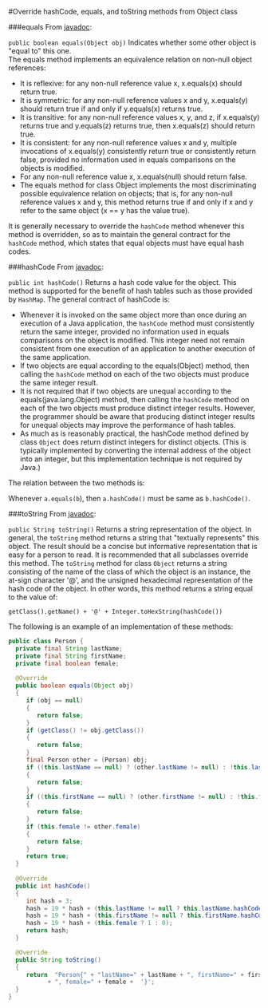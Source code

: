 #Override hashCode, equals, and toString methods from Object class

###equals
From [javadoc](http://docs.oracle.com/javase/8/docs/api/java/lang/Object.html#equals-java.lang.Object-):

`public boolean equals(Object obj)`
Indicates whether some other object is "equal to" this one.  
The equals method implements an equivalence relation on non-null object references:
* It is reflexive: for any non-null reference value x, x.equals(x) should return true.
* It is symmetric: for any non-null reference values x and y, x.equals(y) should return true if and only if y.equals(x) returns true.
* It is transitive: for any non-null reference values x, y, and z, if x.equals(y) returns true and y.equals(z) returns true, then x.equals(z) should return true.
* It is consistent: for any non-null reference values x and y, multiple invocations of x.equals(y) consistently return true or consistently return false, provided no information used in equals comparisons on the objects is modified.
* For any non-null reference value x, x.equals(null) should return false.
* The equals method for class Object implements the most discriminating possible equivalence relation on objects; that is, for any non-null reference values x and y, this method returns true if and only if x and y refer to the same object (x == y has the value true).

It is generally necessary to override the `hashCode` method whenever this method is overridden, so as to maintain the general contract for the `hashCode` method, which states that equal objects must have equal hash codes.

###hashCode
From [javadoc](http://docs.oracle.com/javase/8/docs/api/java/lang/Object.html#hashCode--):

`public int hashCode()`
Returns a hash code value for the object. This method is supported for the benefit of hash tables such as those provided by `HashMap`.
The general contract of hashCode is:
* Whenever it is invoked on the same object more than once during an execution of a Java application, the `hashCode` method must consistently return the same integer, provided no information used in equals comparisons on the object is modified. This integer need not remain consistent from one execution of an application to another execution of the same application.
* If two objects are equal according to the equals(Object) method, then calling the `hashCode` method on each of the two objects must produce the same integer result.
* It is not required that if two objects are unequal according to the equals(java.lang.Object) method, then calling the `hashCode` method on each of the two objects must produce distinct integer results. However, the programmer should be aware that producing distinct integer results for unequal objects may improve the performance of hash tables.
* As much as is reasonably practical, the hashCode method defined by class `Object` does return distinct integers for distinct objects. (This is typically implemented by converting the internal address of the object into an integer, but this implementation technique is not required by Java.)

The relation between the two methods is:

Whenever `a.equals(b`), then `a.hashCode()` must be same as `b.hashCode()`.

###toString
From [javadoc](http://docs.oracle.com/javase/8/docs/api/java/lang/Object.html#toString--):

`public String toString()`
Returns a string representation of the object. In general, the `toString` method returns a string that "textually represents" this object. The result should be a concise but informative representation that is easy for a person to read. It is recommended that all subclasses override this method.
The `toString` method for class `Object` returns a string consisting of the name of the class of which the object is an instance, the at-sign character '@', and the unsigned hexadecimal representation of the hash code of the object. In other words, this method returns a string equal to the value of:

 `getClass().getName() + '@' + Integer.toHexString(hashCode())`
 
  
  
 The following is an example of an implementation of these methods:
 ````java
 public class Person {
   private final String lastName;
   private final String firstName;
   private final boolean female;
   
   @Override
   public boolean equals(Object obj)
   {
      if (obj == null)
      {
         return false;
      }
      if (getClass() != obj.getClass())
      {
         return false;
      }
      final Person other = (Person) obj;
      if ((this.lastName == null) ? (other.lastName != null) : !this.lastName.equals(other.lastName))
      {
         return false;
      }
      if ((this.firstName == null) ? (other.firstName != null) : !this.firstName.equals(other.firstName))
      {
         return false;
      }
      if (this.female != other.female)
      {
         return false;
      }
      return true;
   }
   
   @Override
   public int hashCode()
   {
      int hash = 3;
      hash = 19 * hash + (this.lastName != null ? this.lastName.hashCode() : 0);
      hash = 19 * hash + (this.firstName != null ? this.firstName.hashCode() : 0);
      hash = 19 * hash + (this.female ? 1 : 0);
      return hash;
   }

   @Override
   public String toString()
   {
      return  "Person{" + "lastName=" + lastName + ", firstName=" + firstName
            + ", female=" + female +  '}';
   }
 }
 ````
